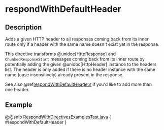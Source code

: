 # respondWithDefaultHeader

## Description

Adds a given HTTP header to all responses coming back from its inner route only if a header with the same name doesn't
exist yet in the response.

This directive transforms @unidoc[HttpResponse] and `ChunkedResponseStart` messages coming back from its inner route by
potentially adding the given @unidoc[HttpHeader] instance to the headers list.
The header is only added if there is no header instance with the same name (case insensitively) already present in the
response.

See also @ref[respondWithDefaultHeaders](respondWithDefaultHeaders.md)  if you'd like to add more than one header.

## Example

@@snip [RespondWithDirectivesExamplesTest.java]($test$/java/docs/http/javadsl/server/directives/RespondWithDirectivesExamplesTest.java) { #respondWithDefaultHeader }